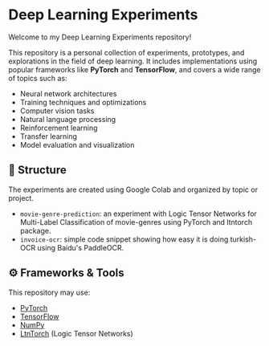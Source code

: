 # Deep Learning Experiments

Welcome to my Deep Learning Experiments repository!

This repository is a personal collection of experiments, prototypes, and explorations in the field of deep learning. It includes implementations using popular frameworks like **PyTorch** and **TensorFlow**, and covers a wide range of topics such as:

- Neural network architectures
- Training techniques and optimizations
- Computer vision tasks
- Natural language processing
- Reinforcement learning
- Transfer learning
- Model evaluation and visualization

## 📁 Structure

The experiments are created using Google Colab and organized by topic or project.

- `movie-genre-prediction`: an experiment with Logic Tensor Networks for Multi-Label Classification of movie-genres using PyTorch and ltntorch package.
- `invoice-ocr`: simple code snippet showing how easy it is doing turkish-OCR using Baidu's PaddleOCR.

## ⚙️ Frameworks & Tools

This repository may use:

- [PyTorch](https://pytorch.org/)
- [TensorFlow](https://www.tensorflow.org/)
- [NumPy](https://numpy.org/)
- [LtnTorch](https://github.com/logictensornetworks/LTNtorch) (Logic Tensor Networks)


